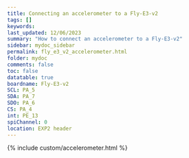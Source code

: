 ```yaml
---
title: Connecting an accelerometer to a Fly-E3-v2
tags: []
keywords: 
last_updated: 12/06/2023
summary: "How to connect an accelerometer to a Fly-E3-v2"
sidebar: mydoc_sidebar
permalink: fly_e3_v2_accelerometer.html
folder: mydoc
comments: false
toc: false
datatable: true
boardname: Fly-E3-v2
SCL: PA_5
SDA: PA_7
SDO: PA_6
CS: PA_4
int: PE_13
spiChannel: 0
location: EXP2 header
---
```


{% include custom/accelerometer.html %}
